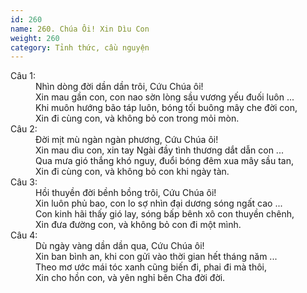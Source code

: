 ```yaml
---
id: 260
name: 260. Chúa Ôi! Xin Dìu Con
weight: 260
category: Tỉnh thức, cầu nguyện
---
```

<dl><dt>Câu 1:</dt><dd data-verse="1">Nhìn dòng đời dần dần trôi, Cứu Chúa ôi! <br/>Xin mau gần con, con nao sờn lòng sầu vương yếu đuối luôn ... <br/>Khi muôn hướng bão táp luôn, bóng tối buông mây che đời con, <br/>Xin đi cùng con, và không bỏ con trong mỏi mòn. </dd><dt>Câu 2:</dt><dd data-verse="2">Đời mịt mù ngàn ngàn phương, Cứu Chúa ôi! <br/>Xin mau dìu con, xin tay Ngài đầy tình thương dắt dẫn con ... <br/>Qua mưa gió thắng khó nguy, đuổi bóng đêm xua mây sầu tan, <br/>Xin đi cùng con, và không bỏ con khi ngày tàn. </dd><dt>Câu 3:</dt><dd data-verse="3">Hồi thuyền đời bềnh bồng trôi, Cứu Chúa ôi! <br/>Xin luôn phủ bao, con lo sợ nhìn đại dương sóng ngất cao ... <br/>Con kinh hãi thấy gió lay, sóng bấp bênh xô con thuyền chênh, <br/>Xin đưa đường con, và không bỏ con đi một mình. </dd><dt>Câu 4:</dt><dd data-verse="4">Dù ngày vàng dần dần qua, Cứu Chúa ôi! <br/>Xin ban bình an, khi con gửi vào thời gian hết tháng năm ... <br/>Theo mơ ước mái tóc xanh cũng biến đi, phai đi mà thôi, <br/>Xin cho hồn con, và yên nghỉ bên Cha đời đời. </dd></dl>
